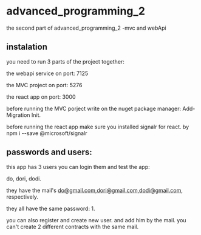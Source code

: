 # advanced_programming_2
the second part of advanced_programming_2 -mvc and webApi
## instalation
you need to run 3 parts of the project together:

  the webapi service on port: 7125
  
  the MVC project on port: 5276
  
  the react app on port: 3000
  
  before running the MVC porject write on the nuget package manager: Add-Migration Init.
  
  before running the react app make sure you installed signalr for react. by npm i --save @microsoft/signalr
  
## passwords and users:
  this app has 3 users you can login them and test the app:
  
  do, dori, dodi.
  
  they have the mail's do@gmail.com,dori@gmail.com,dodi@gmail.com, respectively.
  
  they all have the same password: 1.
  
  you can also register and create new user. and add him by the mail. you can't create 2 different contracts with the same mail.
  
